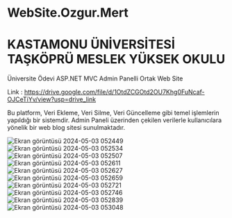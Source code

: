 # WebSite.Ozgur.Mert



<h1>KASTAMONU ÜNİVERSİTESİ TAŞKÖPRÜ MESLEK YÜKSEK OKULU</h1>




Üniversite Ödevi ASP.NET MVC Admin Panelli Ortak Web Site



Link : https://drive.google.com/file/d/1OtdZCGOtd2OU7Khg0FuNcaf-OJCeTiYv/view?usp=drive_link



Bu platform, Veri Ekleme, Veri Silme, Veri Güncelleme gibi temel işlemlerin yapıldığı bir sistemdir. Admin Paneli üzerinden çekilen verilerle kullanıcılara yönelik bir web blog sitesi sunulmaktadır.





![Ekran görüntüsü 2024-05-03 052449](https://github.com/ozgurgungor1/WebSite.Ozgur.Mert/assets/168583984/919a4e2d-1161-4470-b906-a8a325e5bb38)
![Ekran görüntüsü 2024-05-03 052534](https://github.com/ozgurgungor1/WebSite.Ozgur.Mert/assets/168583984/4cb122e2-a2eb-4ffd-b276-74beeab7baac)
![Ekran görüntüsü 2024-05-03 052507](https://github.com/ozgurgungor1/WebSite.Ozgur.Mert/assets/168583984/7facce10-2b6e-48d8-8d79-b7f97efde6aa)
![Ekran görüntüsü 2024-05-03 052611](https://github.com/ozgurgungor1/WebSite.Ozgur.Mert/assets/168583984/9d5a63b4-106a-4aa3-b6e4-53a9585bdd26)
![Ekran görüntüsü 2024-05-03 052627](https://github.com/ozgurgungor1/WebSite.Ozgur.Mert/assets/168583984/2a05710e-0866-4730-9580-f2d86467eaca)
![Ekran görüntüsü 2024-05-03 052659](https://github.com/ozgurgungor1/WebSite.Ozgur.Mert/assets/168583984/77281034-f4b4-4375-9817-493384d04282)
![Ekran görüntüsü 2024-05-03 052721](https://github.com/ozgurgungor1/WebSite.Ozgur.Mert/assets/168583984/19051d30-d3b9-4b41-9b93-58557994aec9)
![Ekran görüntüsü 2024-05-03 052746](https://github.com/ozgurgungor1/WebSite.Ozgur.Mert/assets/168583984/9ee50634-7a6d-49b6-bea3-3cce814f6628)
![Ekran görüntüsü 2024-05-03 052839](https://github.com/ozgurgungor1/WebSite.Ozgur.Mert/assets/168583984/dde8b5b0-2bc5-4229-8791-d3a8553b97eb)
![Ekran görüntüsü 2024-05-03 053048](https://github.com/ozgurgungor1/WebSite.Ozgur.Mert/assets/168583984/22122a84-9e9d-4055-84dc-5ca1d7b9c041)
